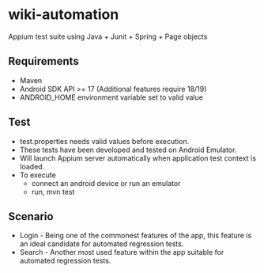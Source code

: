 # wiki-automation
Appium test suite using Java + Junit + Spring + Page objects

## Requirements
* Maven
* Android SDK API >= 17 (Additional features require 18/19)
* ANDROID_HOME environment variable set to valid value

## Test
* test.properties needs valid values before execution.
* These tests have been developed and tested on Android Emulator. 
* Will launch Appium server automatically when application test context is loaded.
* To execute
  * connect an android device or run an emulator
  * run, mvn test

## Scenario
* Login - Being one of the commonest features of the app, this feature is an ideal candidate for automated regression tests.
* Search - Another most used feature within the app suitable for automated regression tests.
